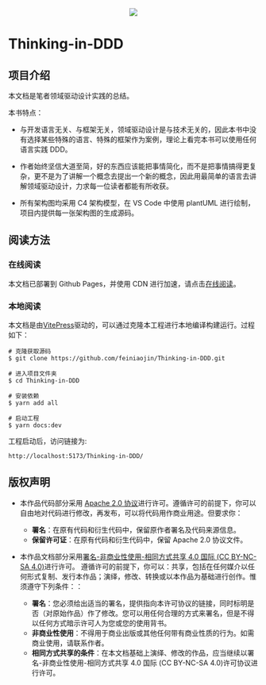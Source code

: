 <div align=center><img src="https://s1.ax1x.com/2023/02/27/pp9zsgg.png"/></div>

# Thinking-in-DDD

## 项目介绍

本文档是笔者领域驱动设计实践的总结。

本书特点：

- 与开发语言无关、与框架无关，领域驱动设计是与技术无关的，因此本书中没有选择某些特殊的语言、特殊的框架作为案例，理论上看完本书可以使用任何语言实践 DDD。

- 作者始终坚信大道至简，好的东西应该能把事情简化，而不是把事情搞得更复杂，更不是为了讲解一个概念去提出一个新的概念，因此用最简单的语言去讲解领域驱动设计，力求每一位读者都能有所收获。

- 所有架构图均采用 C4 架构模型，在 VS Code 中使用 plantUML 进行绘制，项目内提供每一张架构图的生成源码。

## 阅读方法

### 在线阅读

本文档已部署到 Github Pages，并使用 CDN 进行加速，请点击[在线阅读](http://ddd.feiniaojin.com/)。

### 本地阅读

本文档是由[VitePress](https://github.com/vuejs/vitepress)驱动的，可以通过克隆本工程进行本地编译构建运行。过程如下：

```shell
# 克隆获取源码
$ git clone https://github.com/feiniaojin/Thinking-in-DDD.git

# 进入项目文件夹
$ cd Thinking-in-DDD

# 安装依赖
$ yarn add all

# 启动工程
$ yarn docs:dev
```

工程启动后，访问链接为:

```shell
http://localhost:5173/Thinking-in-DDD/
```

## 版权声明

- 本作品代码部分采用 [Apache 2.0 协议](https://www.apache.org/licenses/LICENSE-2.0)进行许可。遵循许可的前提下，你可以自由地对代码进行修改，再发布，可以将代码用作商业用途。但要求你：

  - **署名**：在原有代码和衍生代码中，保留原作者署名及代码来源信息。
  - **保留许可证**：在原有代码和衍生代码中，保留 Apache 2.0 协议文件。

- 本作品文档部分采用[署名-非商业性使用-相同方式共享 4.0 国际 (CC BY-NC-SA 4.0)](https://creativecommons.org/licenses/by-nc-sa/4.0/)进行许可。 遵循许可的前提下，你可以：共享，包括在任何媒介以任何形式复制、发行本作品；演绎，修改、转换或以本作品为基础进行创作。惟须遵守下列条件：：

  - **署名**：您必须给出适当的署名，提供指向本许可协议的链接，同时标明是否（对原始作品）作了修改。您可以用任何合理的方式来署名，但是不得以任何方式暗示许可人为您或您的使用背书。
  - **非商业性使用**：不得用于商业出版或其他任何带有商业性质的行为。如需商业使用，请联系作者。
  - **相同方式共享的条件**：在本文档基础上演绎、修改的作品，应当继续以署名-非商业性使用-相同方式共享 4.0 国际 (CC BY-NC-SA 4.0)许可协议进行许可。
